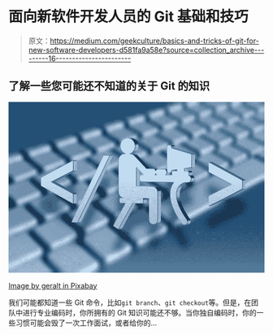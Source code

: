 # 面向新软件开发人员的 Git 基础和技巧

> 原文：<https://medium.com/geekculture/basics-and-tricks-of-git-for-new-software-developers-d581fa9a58e?source=collection_archive---------16----------------------->

## 了解一些您可能还不知道的关于 Git 的知识

![](img/5ea125214e8934dd9c4b982595b90747.png)

[Image by geralt in Pixabay](https://pixabay.com/illustrations/programmer-programming-computer-7633812/)

我们可能都知道一些 Git 命令，比如`git branch`、`git checkout`等。但是，在团队中进行专业编码时，你所拥有的 Git 知识可能还不够。当你独自编码时，你的一些习惯可能会毁了一次工作面试，或者给你的…